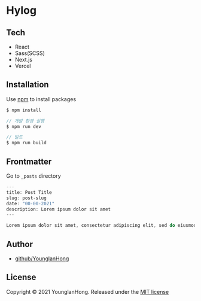 # Hylog

## Tech

- React
- Sass(SCSS)
- Next.js
- Vercel

## Installation

Use [npm](https://docs.npmjs.com/) to install packages

```js
$ npm install

// 개발 환경 실행
$ npm run dev

// 빌드
$ npm run build
```

## Frontmatter

Go to `_posts` directory

```js
---
title: Post Title
slug: post-slug
date: "00-00-2021"
description: Lorem ipsum dolor sit amet
---

Lorem ipsum dolor sit amet, consectetur adipiscing elit, sed do eiusmod tempor incididunt ut labore et dolore magna aliqua. Praesent elementum facilisis leo vel fringilla est ullamcorper eget. At imperdiet dui accumsan sit amet nulla facilities morbi tempus. Praesent elementum facilisis leo vel fringilla. Congue mauris rhoncus aenean vel. Egestas sed tempus urna et pharetra pharetra massa massa ultricies.
```

## Author

- [github/YounglanHong](https://github.com/YounglanHong)

## License

Copyright © 2021 YounglanHong. Released under the [MIT license](https://choosealicense.com/licenses/mit/)
